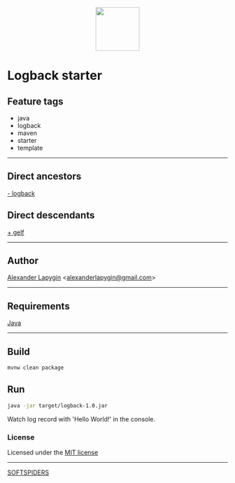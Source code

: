 <div align="center">
    <a href="https://github.com/softspiders/softspiders">
      <img src="https://avatars.githubusercontent.com/u/47006425?v=4" width="100" height="100"/>
    </a>
</div> 

# Logback starter

## Feature tags
- java
- logback
- maven
- starter
- template

---

## Direct ancestors
[- logback](https://github.com/AlexanderLapygin/java-helloworld/tree/main#readme)

## Direct descendants
[+ gelf](https://github.com/AlexanderLapygin/logback-gelf-starter#readme)

---

## Author

[Alexander Lapygin](https://github.com/AlexanderLapygin) <<alexanderlapygin@gmail.com>>

---

## Requirements

[Java](https://www.oracle.com/java/technologies/javase/jdk17-archive-downloads.html)

---

## Build

```sh
mvnw clean package
```

## Run

```sh
java -jar target/logback-1.0.jar
```

Watch log record with 'Hello World!' in the console.

### License

Licensed under the [MIT license](./LICENSE)

---

[SOFTSPIDERS](https://github.com/softspiders/softspiders)
